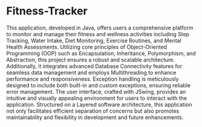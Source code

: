 ﻿# Fitness-Tracker
This application, developed in Java, offers users a comprehensive platform to monitor and manage their fitness and wellness activities including Step Tracking, Water Intake, Diet Monitoring, Exercise Routines, and Mental Health Assessments. Utilizing core principles of Object-Oriented Programming (OOP) such as Encapsulation, Inheritance, Polymorphism, and Abstraction, this project ensures a robust and scalable architecture. Additionally, it integrates advanced Database Connectivity features for seamless data management and employs Multithreading to enhance performance and responsiveness. Exception handling is meticulously designed to include both built-in and custom exceptions, ensuring reliable error management. The user interface, crafted with JSwing, provides an intuitive and visually appealing environment for users to interact with the application. Structured on a Layered software architecture, this application not only facilitates efficient separation of concerns but also promotes maintainability and flexibility in development and future enhancements.

